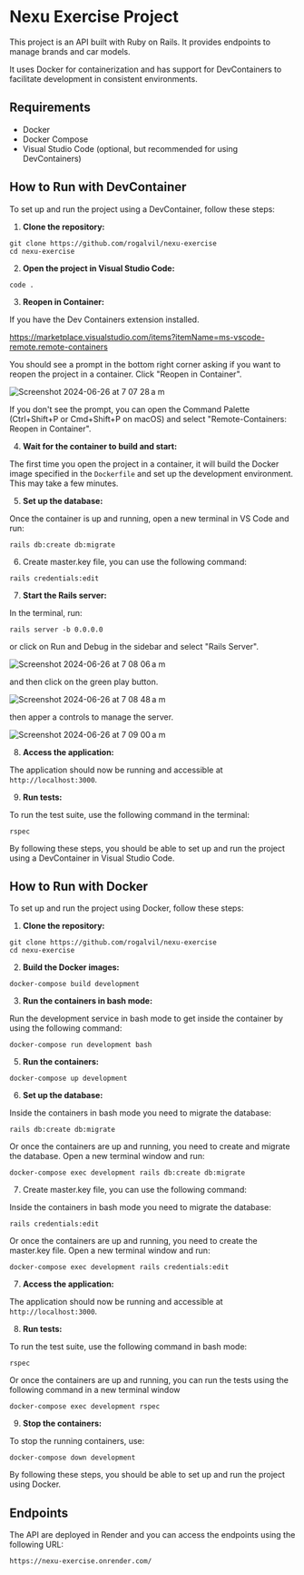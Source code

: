# Nexu Exercise Project

This project is an API built with Ruby on Rails. It provides endpoints
to manage brands and car models.

It uses Docker for containerization and has support for DevContainers to
facilitate development in consistent environments.

## Requirements

- Docker
- Docker Compose
- Visual Studio Code (optional, but recommended for using DevContainers)

## How to Run with DevContainer

To set up and run the project using a DevContainer, follow these steps:

1. **Clone the repository:**

```
git clone https://github.com/rogalvil/nexu-exercise
cd nexu-exercise
```

2. **Open the project in Visual Studio Code:**

```
code .
```

3. **Reopen in Container:**

If you have the Dev Containers extension installed.

https://marketplace.visualstudio.com/items?itemName=ms-vscode-remote.remote-containers

You should see a prompt in the bottom right corner asking if you want to reopen the project in a container. Click "Reopen in Container".

![Screenshot 2024-06-26 at 7 07 28 a m](https://github.com/rogalvil/tgc/assets/695923/666428ad-6cda-44a2-8650-da9e0b3659dd)

If you don't see the prompt, you can open the Command Palette (Ctrl+Shift+P or Cmd+Shift+P on macOS) and select "Remote-Containers: Reopen in Container".

4. **Wait for the container to build and start:**

The first time you open the project in a container, it will build the Docker image specified in the `Dockerfile` and set up the development environment. This may take a few minutes.

5. **Set up the database:**

Once the container is up and running, open a new terminal in VS Code and run:

```
rails db:create db:migrate
```

6. Create master.key file, you can use the following command:

```
rails credentials:edit
```

7. **Start the Rails server:**

In the terminal, run:

```
rails server -b 0.0.0.0
```

or click on Run and Debug in the sidebar and select "Rails Server".

![Screenshot 2024-06-26 at 7 08 06 a m](https://github.com/rogalvil/tgc/assets/695923/aea7dd1e-66bd-4873-8d95-22d65ec2edae)

and then click on the green play button.

![Screenshot 2024-06-26 at 7 08 48 a m](https://github.com/rogalvil/tgc/assets/695923/6811ac40-e241-4d66-a365-cdc85a09b0bd)

then apper a controls to manage the server.

![Screenshot 2024-06-26 at 7 09 00 a m](https://github.com/rogalvil/tgc/assets/695923/cca2d9f6-b6ee-49c4-8564-fba1564228ef)

8. **Access the application:**

The application should now be running and accessible at `http://localhost:3000`.

9. **Run tests:**

To run the test suite, use the following command in the terminal:

```
rspec
```

By following these steps, you should be able to set up and run the project using a DevContainer in Visual Studio Code.

## How to Run with Docker

To set up and run the project using Docker, follow these steps:

1. **Clone the repository:**

```
git clone https://github.com/rogalvil/nexu-exercise
cd nexu-exercise
```

2. **Build the Docker images:**

```
docker-compose build development
```

3. **Run the containers in bash mode:**

Run the development service in bash mode to get inside the container by using
the following command:

```
docker-compose run development bash
```

5. **Run the containers:**

```
docker-compose up development
```

6. **Set up the database:**

Inside the containers in bash mode you need to migrate the database:

```
rails db:create db:migrate
```

Or once the containers are up and running, you need to create and migrate the database. Open a new terminal window and run:

```
docker-compose exec development rails db:create db:migrate
```

7. Create master.key file, you can use the following command:

Inside the containers in bash mode you need to migrate the database:

```
rails credentials:edit
```

Or once the containers are up and running, you need to create the master.key file. Open a new terminal window and run:

```
docker-compose exec development rails credentials:edit
```

7. **Access the application:**

The application should now be running and accessible at `http://localhost:3000`.

8. **Run tests:**

To run the test suite, use the following command in bash mode:

```
rspec
```

Or once the containers are up and running, you can run the tests using the following command in a new terminal window

```
docker-compose exec development rspec
```

9. **Stop the containers:**

To stop the running containers, use:

```
docker-compose down development
```

By following these steps, you should be able to set up and run the project using Docker.

## Endpoints

The API are deployed in Render and you can access the endpoints using the following URL:

```
https://nexu-exercise.onrender.com/
```
